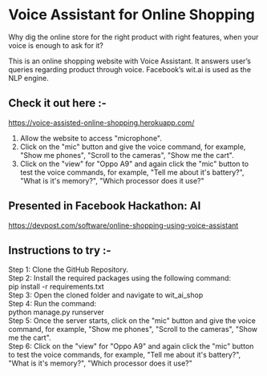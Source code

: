 # Voice Assistant for Online Shopping

Why dig the online store for the right product with right features, when your voice is enough to ask for it?

This is an online shopping website with Voice Assistant. It answers user’s queries regarding product through voice.
Facebook’s wit.ai is used as the NLP engine.

## Check it out here :-
https://voice-assisted-online-shopping.herokuapp.com/

1. Allow the website to access "microphone".
2. Click on the "mic" button and give the voice command, for example, "Show me phones", "Scroll to the cameras", "Show me the cart".    
3. Click on the "view" for "Oppo A9" and again click the "mic" button to test the voice commands, for example, "Tell me about it's battery?", "What is it's memory?", "Which processor does it use?"

## Presented in Facebook Hackathon: AI

https://devpost.com/software/online-shopping-using-voice-assistant

## Instructions to try :-
Step 1: Clone the GitHub Repository.   
Step 2: Install the required packages using the following command:   
           pip install -r requirements.txt    
Step 3: Open the cloned folder and navigate to wit_ai_shop    
Step 4: Run the command:    
           python manage.py runserver    
Step 5: Once the server starts, click on the "mic" button and give the voice command, for example, "Show me phones", "Scroll to the cameras", "Show me the cart".    
Step 6: Click on the "view" for "Oppo A9" and again click the "mic" button to test the voice commands, for example, "Tell me about it's battery?", "What is it's memory?", "Which processor does it use?"    

